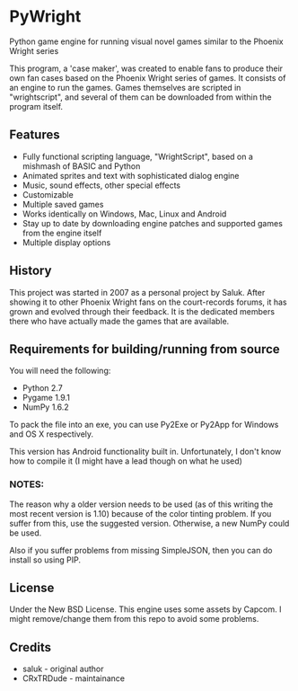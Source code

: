 # PyWright
Python game engine for running visual novel games similar to the Phoenix Wright series

This program, a 'case maker', was created to enable fans to produce their own fan cases based on the Phoenix Wright series of games. It consists of an engine to run the games. Games themselves are scripted in "wrightscript", and several of them can be downloaded from within the program itself.

## Features
  * Fully functional scripting language, "WrightScript", based on a mishmash of BASIC and Python
  * Animated sprites and text with sophisticated dialog engine
  * Music, sound effects, other special effects
  * Customizable
  * Multiple saved games
  * Works identically on Windows, Mac, Linux and Android
  * Stay up to date by downloading engine patches and supported games from the engine itself
  * Multiple display options

## History
This project was started in 2007 as a personal project by Saluk. After showing it to other Phoenix Wright fans on the court-records forums, it has grown and evolved through their feedback. It is the dedicated members there who have actually made the games that are available.

## Requirements for building/running from source
You will need the following:
- Python 2.7
- Pygame 1.9.1
- NumPy 1.6.2

To pack the file into an exe, you can use Py2Exe or Py2App for Windows and OS X respectively.

This version has Android functionality built in. Unfortunately, I don't know how to compile it (I might have a lead though on what he used)

### NOTES:
The reason why a older version needs to be used (as of this writing the most recent version is 1.10) because of the color tinting problem.
If you suffer from this, use the suggested version. Otherwise, a new NumPy could be used.

Also if you suffer problems from missing SimpleJSON, then you can do install so using PIP.

## License
Under the New BSD License. This engine uses some assets by Capcom. I might remove/change them from this repo to avoid some problems.

## Credits
- saluk - original author
- CRxTRDude - maintainance
